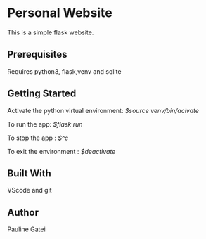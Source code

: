 # **Personal Website**

This is a simple flask website.


## **Prerequisites**

Requires python3, flask,venv and sqlite

## **Getting Started**

Activate the python virtual environment: *$source venv/bin/acivate*

To run the app: *$flask run*

To stop the app : *$^c*

To exit the environment : *$deactivate*


## **Built With**

VScode and git


## **Author**

Pauline Gatei